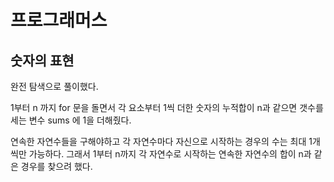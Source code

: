 # 프로그래머스

## 숫자의 표현

완전 탐색으로 풀이했다. 

1부터 n 까지 for 문을 돌면서 각 요소부터 1씩 더한 숫자의 누적합이 n과 같으면 갯수를 세는 변수 sums 에 1을 더해줬다.

연속한 자연수들을 구해야하고 각 자연수마다 자신으로 시작하는 경우의 수는 최대 1개씩만 가능하다. 그래서 1부터 n까지 각 자연수로 시작하는 연속한 자연수의 합이 n과 같은 경우를 찾으려 했다.


